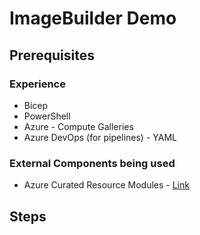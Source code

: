 # ImageBuilder Demo

## Prerequisites

### Experience

- Bicep
- PowerShell
- Azure - Compute Galleries
- Azure DevOps (for pipelines) - YAML

### External Components being used

- Azure Curated Resource Modules - [Link](https://github.com/Azure/ResourceModules)

## Steps


